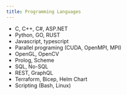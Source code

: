 ```yaml
---
title: Programming Languages
---
```


- C, C++, C#, ASP.NET
- Python, GO, RUST
- Javascript, typescript
- Parallel programing (CUDA, OpenMPI, MPI)
- OpenGL, OpenCV
- Prolog, Scheme
- SQL, No-SQL
- REST, GraphQL
- Terraform, Bicep, Helm Chart
- Scripting (Bash, Linux)
